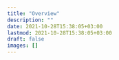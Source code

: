 ```yaml
---
title: "Overview"
description: ""
date: 2021-10-28T15:38:05+03:00
lastmod: 2021-10-28T15:38:05+03:00
draft: false
images: []
---
```

